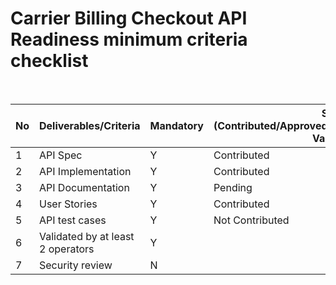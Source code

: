 # Carrier Billing Checkout API Readiness minimum criteria checklist

<br>

| No | Deliverables/Criteria             | Mandatory | Status (Contributed/Approved/Pending/Validated/Partly-Validated)|
|----|-----------------------------------|-----------|------------------------|
|  1 |API Spec                           |   Y       | Contributed            |
|  2 |API Implementation                 |   Y       | Contributed            |
|  3 |API Documentation                  |   Y       | Pending                |
|  4 |User Stories                       |   Y       | Contributed            |
|  5 |API test cases                     |   Y       | Not Contributed        |
|  6 |Validated by at least 2 operators  |   Y       |                        |
|  7 |Security review                    |   N       |                        |
